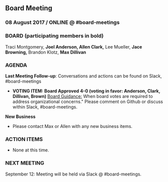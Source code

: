 ## Board Meeting
### 08 August 2017 / ONLINE @ #board-meetings

### BOARD (participating members in bold)
Traci Montgomery, **Joel Anderson, Allen Clark,** Lee Mueller, **Jace Browning,** Brandon Klotz, **Max Dillivan**

### AGENDA

**Last Meeting Follow-up**: Conversations and actions can be found on Slack, #board-meetings

- **VOTING ITEM: Board Approved 4-0 (voting in favor: Anderson, Clark, Dillivan, Brown)** [Board Guidance:](https://github.com/citizenlabsgr/community/blob/master/governance/stacks/board_decisions.md) When board votes are required to address organizational concerns." Please comment on Github or discuss within Slack, #board-meetings.

**New Business**

- Please contact Max or Allen with any new business items.


### ACTION ITEMS

- None at this time.


### NEXT MEETING

September 12: Meeting will be held via Slack @ #board-meetings.
